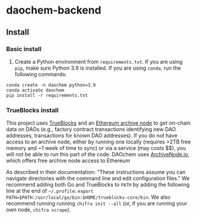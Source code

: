 # daochem-backend

## Install

### Basic install
1. Create a Python environment from `requirements.txt`. If you are using `pip`, make sure Python 3.9 is installed. If you are using `conda`, run the following commands:
```
conda create -n daochem python=3.9
conda activate daochem
pip install -r requirements.txt
```

### TrueBlocks install
This project uses [TrueBlocks](https://trueblocks.io/) and an [Ethereum archive node](https://ethereum.org/en/developers/docs/nodes-and-clients/#archive-node) to get on-chain data on DAOs (e.g., factory contract transactions identifying new DAO addresses, transactions for known DAO addresses). If you do not have access to an archive node, either by running one locally (requires >2TB free memory and ~1 week of time to sync) or via a service (may costs $$), you will not be able to run this part of the code. DAOchem uses [ArchiveNode.io](https://archivenode.io/), which offers free archive node access to Ethereum 

As described in their documentation: "These instructions assume you can navigate directories with the command line and edit configuration files." We recommend adding both Go and TrueBlocks to `PATH` by adding the following line at the end of `~/.profile`:
`export PATH=$PATH:/usr/local/go/bin:$HOME/trueblocks-core/bin`. We also recommend running running `chifra init --all` (or, if you are running your own node, `chifra scrape`). 